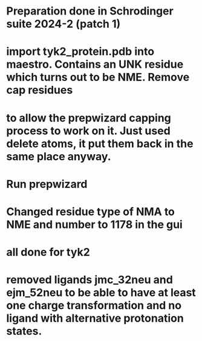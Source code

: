 # Preparation done in Schrodinger suite 2024-2 (patch 1)
# import tyk2_protein.pdb into maestro.  Contains an UNK residue which turns out to be NME.   Remove cap residues
# to allow the prepwizard capping process to work on it. Just used delete atoms, it put them back in the same place anyway.
# Run prepwizard
# Changed residue type of NMA to NME and number to 1178 in the gui
# all done for tyk2
# removed ligands jmc_32neu and ejm_52neu to be able to have at least one charge transformation and no ligand with alternative protonation states.
